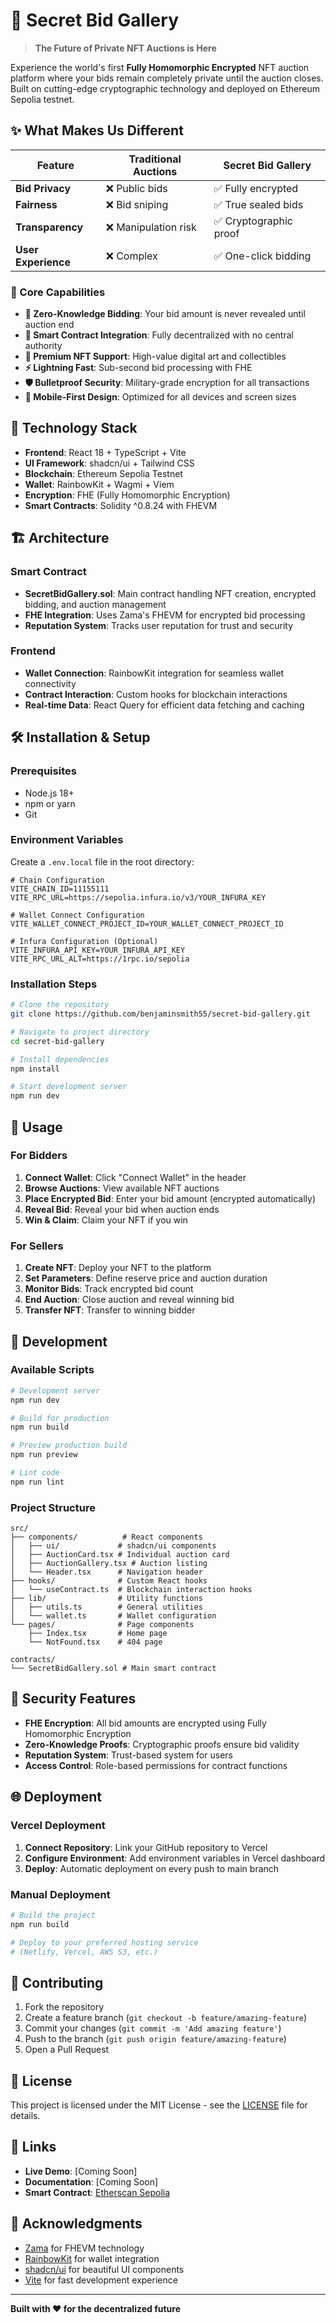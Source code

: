 # 🎨 Secret Bid Gallery

> **The Future of Private NFT Auctions is Here**

Experience the world's first **Fully Homomorphic Encrypted** NFT auction platform where your bids remain completely private until the auction closes. Built on cutting-edge cryptographic technology and deployed on Ethereum Sepolia testnet.

## ✨ What Makes Us Different

| Feature | Traditional Auctions | Secret Bid Gallery |
|---------|---------------------|-------------------|
| **Bid Privacy** | ❌ Public bids | ✅ Fully encrypted |
| **Fairness** | ❌ Bid sniping | ✅ True sealed bids |
| **Transparency** | ❌ Manipulation risk | ✅ Cryptographic proof |
| **User Experience** | ❌ Complex | ✅ One-click bidding |

### 🚀 Core Capabilities

- **🔐 Zero-Knowledge Bidding**: Your bid amount is never revealed until auction end
- **🎯 Smart Contract Integration**: Fully decentralized with no central authority
- **💎 Premium NFT Support**: High-value digital art and collectibles
- **⚡ Lightning Fast**: Sub-second bid processing with FHE
- **🛡️ Bulletproof Security**: Military-grade encryption for all transactions
- **📱 Mobile-First Design**: Optimized for all devices and screen sizes

## 🚀 Technology Stack

- **Frontend**: React 18 + TypeScript + Vite
- **UI Framework**: shadcn/ui + Tailwind CSS
- **Blockchain**: Ethereum Sepolia Testnet
- **Wallet**: RainbowKit + Wagmi + Viem
- **Encryption**: FHE (Fully Homomorphic Encryption)
- **Smart Contracts**: Solidity ^0.8.24 with FHEVM

## 🏗️ Architecture

### Smart Contract
- **SecretBidGallery.sol**: Main contract handling NFT creation, encrypted bidding, and auction management
- **FHE Integration**: Uses Zama's FHEVM for encrypted bid processing
- **Reputation System**: Tracks user reputation for trust and security

### Frontend
- **Wallet Connection**: RainbowKit integration for seamless wallet connectivity
- **Contract Interaction**: Custom hooks for blockchain interactions
- **Real-time Data**: React Query for efficient data fetching and caching

## 🛠️ Installation & Setup

### Prerequisites
- Node.js 18+ 
- npm or yarn
- Git

### Environment Variables
Create a `.env.local` file in the root directory:

```env
# Chain Configuration
VITE_CHAIN_ID=11155111
VITE_RPC_URL=https://sepolia.infura.io/v3/YOUR_INFURA_KEY

# Wallet Connect Configuration
VITE_WALLET_CONNECT_PROJECT_ID=YOUR_WALLET_CONNECT_PROJECT_ID

# Infura Configuration (Optional)
VITE_INFURA_API_KEY=YOUR_INFURA_API_KEY
VITE_RPC_URL_ALT=https://1rpc.io/sepolia
```

### Installation Steps

```bash
# Clone the repository
git clone https://github.com/benjaminsmith55/secret-bid-gallery.git

# Navigate to project directory
cd secret-bid-gallery

# Install dependencies
npm install

# Start development server
npm run dev
```

## 📖 Usage

### For Bidders
1. **Connect Wallet**: Click "Connect Wallet" in the header
2. **Browse Auctions**: View available NFT auctions
3. **Place Encrypted Bid**: Enter your bid amount (encrypted automatically)
4. **Reveal Bid**: Reveal your bid when auction ends
5. **Win & Claim**: Claim your NFT if you win

### For Sellers
1. **Create NFT**: Deploy your NFT to the platform
2. **Set Parameters**: Define reserve price and auction duration
3. **Monitor Bids**: Track encrypted bid count
4. **End Auction**: Close auction and reveal winning bid
5. **Transfer NFT**: Transfer to winning bidder

## 🔧 Development

### Available Scripts

```bash
# Development server
npm run dev

# Build for production
npm run build

# Preview production build
npm run preview

# Lint code
npm run lint
```

### Project Structure

```
src/
├── components/          # React components
│   ├── ui/             # shadcn/ui components
│   ├── AuctionCard.tsx # Individual auction card
│   ├── AuctionGallery.tsx # Auction listing
│   └── Header.tsx      # Navigation header
├── hooks/              # Custom React hooks
│   └── useContract.ts  # Blockchain interaction hooks
├── lib/                # Utility functions
│   ├── utils.ts        # General utilities
│   └── wallet.ts       # Wallet configuration
└── pages/              # Page components
    ├── Index.tsx       # Home page
    └── NotFound.tsx    # 404 page

contracts/
└── SecretBidGallery.sol # Main smart contract
```

## 🔐 Security Features

- **FHE Encryption**: All bid amounts are encrypted using Fully Homomorphic Encryption
- **Zero-Knowledge Proofs**: Cryptographic proofs ensure bid validity
- **Reputation System**: Trust-based system for users
- **Access Control**: Role-based permissions for contract functions

## 🌐 Deployment

### Vercel Deployment

1. **Connect Repository**: Link your GitHub repository to Vercel
2. **Configure Environment**: Add environment variables in Vercel dashboard
3. **Deploy**: Automatic deployment on every push to main branch

### Manual Deployment

```bash
# Build the project
npm run build

# Deploy to your preferred hosting service
# (Netlify, Vercel, AWS S3, etc.)
```

## 🤝 Contributing

1. Fork the repository
2. Create a feature branch (`git checkout -b feature/amazing-feature`)
3. Commit your changes (`git commit -m 'Add amazing feature'`)
4. Push to the branch (`git push origin feature/amazing-feature`)
5. Open a Pull Request

## 📄 License

This project is licensed under the MIT License - see the [LICENSE](LICENSE) file for details.

## 🔗 Links

- **Live Demo**: [Coming Soon]
- **Documentation**: [Coming Soon]
- **Smart Contract**: [Etherscan Sepolia](https://sepolia.etherscan.io/)

## 🙏 Acknowledgments

- [Zama](https://zama.ai/) for FHEVM technology
- [RainbowKit](https://rainbowkit.com/) for wallet integration
- [shadcn/ui](https://ui.shadcn.com/) for beautiful UI components
- [Vite](https://vitejs.dev/) for fast development experience

---

**Built with ❤️ for the decentralized future**
